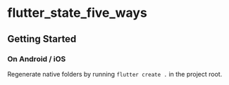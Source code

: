 # flutter_state_five_ways

## Getting Started

### On Android / iOS

Regenerate native folders by running `flutter create .` in the project root.
